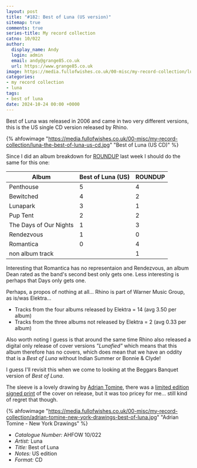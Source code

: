 ```yaml
---
layout: post
title: "#182: Best of Luna (US version)"
sitemap: true
comments: true
series-title: My record collection
catno: 10/022
author:
  display_name: Andy
  login: admin
  email: andy@grange85.co.uk
  url: https://www.grange85.co.uk
image: https://media.fullofwishes.co.uk/00-misc/my-record-collection/luna-the-best-of-luna-us-cd.jpg
categories:
- my record collection
- luna
tags:
- best of luna
date: 2024-10-24 00:00 +0000
---
```

Best of Luna was released in 2006 and came in two very different versions, this is the US single CD version released by Rhino.

{% ahfowimage "https://media.fullofwishes.co.uk/00-misc/my-record-collection/luna-the-best-of-luna-us-cd.jpg" "Best of Luna (US CD)" %}

Since I did an album breakdown for [ROUNDUP](/2024/10/14/my-record-collection-179-luna-roundup-cd/) last week I should do the same for this one:

| Album                  |Best of Luna (US)  |ROUNDUP
|------------------------|-------------------|-------
| Penthouse              |5                  |4
| Bewitched              |4                  |2
| Lunapark               |3                  |1
| Pup Tent               |2                  |2
| The Days of Our Nights |1                  |3
| Rendezvous             |1                  |0 
| Romantica              |0                  |4
| non album track        |                   |1

Interesting that Romantica has no representaion and Rendezvous, an album Dean rated as the band's second best only gets one. Less interesting is perhaps that Days only gets one.

Perhaps, a propos of nothing at all... Rhino is part of Warner Music Group, as is/was Elektra...

 - Tracks from the four albums released by Elektra = 14 (avg 3.50 per album)
 - Tracks from the three albums not released by Elektra = 2 (avg 0.33 per album)

Also worth noting I guess is that around the same time Rhino also released a digital only release of cover versions _"Lunafied"_ which means that this album therefore has no covers, which does mean that we have an oddity that is a _Best of Luna_ without Indian Summer or Bonnie & Clyde!

I guess I'll revisit this when we come to looking at the Beggars Banquet version of _Best of Luna_.

The sleeve is a lovely drawing by [Adrian Tomine](http://www.adrian-tomine.com/Illustrations.html), there was a [limited edition signed print](https://media.fullofwishes.co.uk/02-luna/sleeves/luna-best-of-luna-tomine-poster.jpg) of the cover on release, but it was too pricey for me... still kind of regret that though.

{% ahfowimage "https://media.fullofwishes.co.uk/00-misc/my-record-collection/adrian-tomine-new-york-drawings-best-of-luna.jpg" "Adrian Tomine - New York Drawings" %}

 - *Catalogue Number:* AHFOW 10/022
 - *Artist:* Luna
 - *Title:* Best of Luna
 - *Notes:* US edition
 - *Format:* CD
